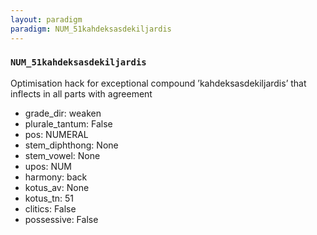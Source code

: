 ```yaml
---
layout: paradigm
paradigm: NUM_51kahdeksasdekiljardis
---
```

### ` NUM_51kahdeksasdekiljardis `

Optimisation hack for exceptional compound ’kahdeksasdekiljardis’ that inflects in all parts with agreement
* grade_dir: weaken
* plurale_tantum: False
* pos: NUMERAL
* stem_diphthong: None
* stem_vowel: None
* upos: NUM
* harmony: back
* kotus_av: None
* kotus_tn: 51
* clitics: False
* possessive: False
